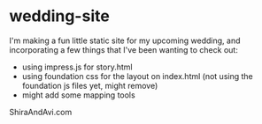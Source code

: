 wedding-site
============

I'm making a fun little static site for my upcoming wedding, and incorporating a few things that I've been wanting to check out:
- using impress.js for story.html
- using foundation css for the layout on index.html (not using the foundation js files yet, might remove)
- might add some mapping tools

ShiraAndAvi.com
